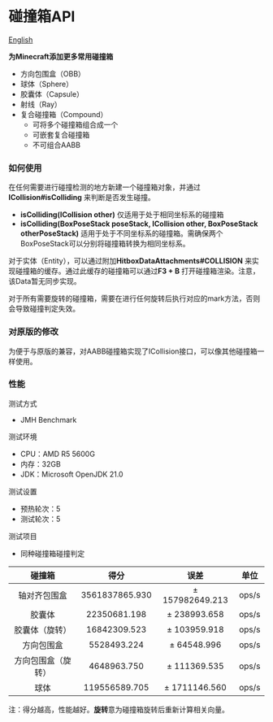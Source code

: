 # 碰撞箱API
[English](README.md)

**为Minecraft添加更多常用碰撞箱**

- 方向包围盒（OBB）
- 球体（Sphere）
- 胶囊体（Capsule）
- 射线（Ray）
- 复合碰撞箱（Compound） 
  - 可将多个碰撞箱组合成一个
  - 可嵌套复合碰撞箱
  - 不可组合AABB

### 如何使用

在任何需要进行碰撞检测的地方新建一个碰撞箱对象，并通过**ICollision#isColliding** 来判断是否发生碰撞。
- **isColliding(ICollision other)** 仅适用于处于相同坐标系的碰撞箱
- **isColliding(BoxPoseStack poseStack, ICollision other, BoxPoseStack otherPoseStack)** 适用于处于不同坐标系的碰撞箱。需确保两个BoxPoseStack可以分别将碰撞箱转换为相同坐标系。

对于实体（Entity），可以通过附加**HitboxDataAttachments#COLLISION** 来实现碰撞箱的缓存。通过此缓存的碰撞箱可以通过**F3 + B** 
打开碰撞箱渲染。注意，该Data暂无同步实现。

对于所有需要旋转的碰撞箱，需要在进行任何旋转后执行对应的mark方法，否则会导致碰撞判定失效。

### 对原版的修改

为便于与原版的兼容，对AABB碰撞箱实现了ICollision接口，可以像其他碰撞箱一样使用。

### 性能

测试方式
- JMH Benchmark

测试环境
- CPU：AMD R5 5600G
- 内存：32GB
- JDK：Microsoft OpenJDK 21.0

测试设置
- 预热轮次：5
- 测试轮次：5

测试项目
- 同种碰撞箱碰撞判定

|    碰撞箱    |       得分       |       误差        |  单位   |
|:---------:|:--------------:|:---------------:|:-----:|
|  轴对齐包围盒   | 3561837865.930 | ± 157982649.213 | ops/s |
|    胶囊体    |  22350681.198  |  ± 238993.658   | ops/s |
|  胶囊体（旋转）  |  16842309.523  |  ± 103959.918   | ops/s |
|   方向包围盒   |  5528493.224   |   ± 64548.996   | ops/s |
| 方向包围盒（旋转） |  4648963.750   |  ± 111369.535   | ops/s |
|    球体     | 119556589.705  |  ± 1711146.560  | ops/s |

注：得分越高，性能越好。**旋转**意为碰撞箱旋转后重新计算相关向量。